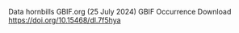 Data
hornbills
GBIF.org (25 July 2024) GBIF Occurrence Download  https://doi.org/10.15468/dl.7f5hya
